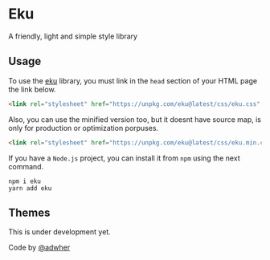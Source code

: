 # Eku

A friendly, light and simple style library

## Usage

To use the [eku](https://github.com/ekucss/eku) library, you must link in the `head` section of your HTML page the link below.

```html
<link rel="stylesheet" href="https://unpkg.com/eku@latest/css/eku.css" />
```

Also, you can use the minified version too, but it doesnt have source map, is only for production or optimization porpuses.

```html
<link rel="stylesheet" href="https://unpkg.com/eku@latest/css/eku.min.css" />
```

If you have a `Node.js` project, you can install it from `npm` using the next command.

```
npm i eku
yarn add eku
```

## Themes

This is under development yet.

Code by [@adwher](https://github.com/adwher)
